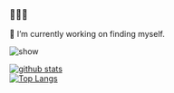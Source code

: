### 👋👋👋

🔭 I’m currently working on finding myself.

<img src="https://ww2.sinaimg.cn/mw690/6a5bdac5jw1e981vdglesg20dc08chdu.gif" alt="show" /> 

<!--
**haoyanwang/haoyanwang** is a ✨ _special_ ✨ repository because its `README.md` (this file) appears on your GitHub profile.

Here are some ideas to get you started:

- 🔭 I’m currently working on ...
- 🌱 I’m currently learning ...
- 👯 I’m looking to collaborate on ...
- 🤔 I’m looking for help with ...
- 💬 Ask me about ...
- 📫 How to reach me: ...
- 
😄Pronouns: ...
- ⚡ Fun fact: ...
-->


[![github stats](https://github-readme-stats.vercel.app/api?username=haoyanwang)](https://github.com/anuraghazra/github-readme-stats)
<br/>
[![Top Langs](https://github-readme-stats.vercel.app/api/top-langs/?username=haoyanwang&layout=compact)](https://github.com/anuraghazra/github-readme-stats)
